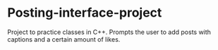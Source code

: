 # Posting-interface-project
Project to practice classes in C++. Prompts the user to add posts with captions and a certain amount of likes.
